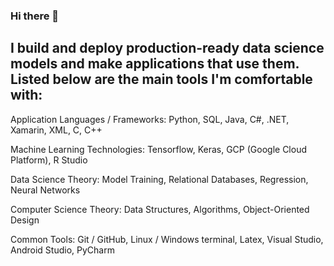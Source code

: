 ### Hi there 👋
## I build and deploy production-ready data science models and make applications that use them. Listed below are the main tools I'm comfortable with:

Application Languages / Frameworks: Python, SQL, Java, C#, .NET, Xamarin, XML, C, C++

Machine Learning Technologies: Tensorflow, Keras, GCP (Google Cloud Platform), R Studio

Data Science Theory: Model Training, Relational Databases, Regression, Neural Networks

Computer Science Theory: Data Structures, Algorithms, Object-Oriented Design

Common Tools: Git / GitHub, Linux / Windows terminal, Latex, Visual Studio, Android Studio, PyCharm
<!--
**gahogg/gahogg** is a ✨ _special_ ✨ repository because its `README.md` (this file) appears on your GitHub profile.



-->
